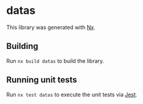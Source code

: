 # datas

This library was generated with [Nx](https://nx.dev).

## Building

Run `nx build datas` to build the library.

## Running unit tests

Run `nx test datas` to execute the unit tests via [Jest](https://jestjs.io).
